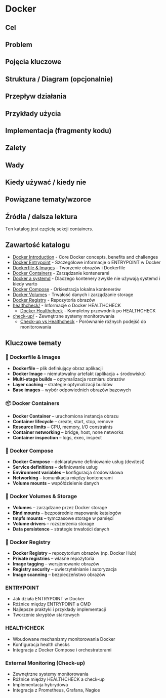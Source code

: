 # Docker

## Cel

## Problem

## Pojęcia kluczowe

## Struktura / Diagram (opcjonalnie)

## Przepływ działania

## Przykłady użycia

## Implementacja (fragmenty kodu)

## Zalety

## Wady

## Kiedy używać / kiedy nie

## Powiązane tematy/wzorce

## Źródła / dalsza lektura


Ten katalog jest częścią sekcji containers.

## Zawartość katalogu

- [Docker Introduction](Docker_Introduction.md) - Core Docker concepts, benefits and challenges
- [Docker Entrypoint](Docker_Entrypoint.md) - Szczegółowe informacje o ENTRYPOINT w Docker
- [Dockerfile & Images](Dockerfile_Images.md) - Tworzenie obrazów i Dockerfile
- [Docker Containers](Docker_Containers.md) - Zarządzanie kontenerami
- [Docker a systemd](Docker_Systemd.md) - Dlaczego kontenery zwykle nie używają systemd i kiedy warto
- [Docker Compose](Docker_Compose.md) - Orkiestracja lokalna kontenerów
- [Docker Volumes](Docker_Volumes.md) - Trwałość danych i zarządzanie storage
- [Docker Registry](Docker_Registry.md) - Repozytoria obrazów
- [healthcheck/](healthcheck/) - Informacje o Docker HEALTHCHECK
  - [Docker Healthcheck](healthcheck/Docker_Healthcheck.md) - Kompletny przewodnik po HEALTHCHECK
- [check-up/](check-up/) - Zewnętrzne systemy monitorowania
  - [Check-up vs Healthcheck](check-up/Check-up_vs_Healthcheck.md) - Porównanie różnych podejść do monitorowania

## Kluczowe tematy

### 🐳 **Dockerfile & Images**
- **Dockerfile** – plik definiujący obraz aplikacji
- **Docker Image** – niemutowalny artefakt (aplikacja + środowisko)
- **Multi-stage builds** – optymalizacja rozmiaru obrazów
- **Layer caching** – strategie optymalizacji buildów
- **Base images** – wybór odpowiednich obrazów bazowych

### 📦 **Docker Containers**
- **Docker Container** – uruchomiona instancja obrazu
- **Container lifecycle** – create, start, stop, remove
- **Resource limits** – CPU, memory, I/O constraints
- **Container networking** – bridge, host, none networks
- **Container inspection** – logs, exec, inspect

### 🎼 **Docker Compose**
- **Docker Compose** – deklaratywne definiowanie usług (dev/test)
- **Service definitions** – definiowanie usług
- **Environment variables** – konfiguracja środowiskowa
- **Networking** – komunikacja między kontenerami
- **Volume mounts** – współdzielenie danych

### 💾 **Docker Volumes & Storage**
- **Volumes** – zarządzane przez Docker storage
- **Bind mounts** – bezpośrednie mapowanie katalogów
- **tmpfs mounts** – tymczasowe storage w pamięci
- **Volume drivers** – rozszerzenia storage
- **Data persistence** – strategie trwałości danych

### 🏪 **Docker Registry**
- **Docker Registry** – repozytorium obrazów (np. Docker Hub)
- **Private registries** – własne repozytoria
- **Image tagging** – wersjonowanie obrazów
- **Registry security** – uwierzytelnianie i autoryzacja
- **Image scanning** – bezpieczeństwo obrazów

### ENTRYPOINT
- Jak działa ENTRYPOINT w Docker
- Różnice między ENTRYPOINT a CMD  
- Najlepsze praktyki i przykłady implementacji
- Tworzenie skryptów startowych

### HEALTHCHECK
- Wbudowane mechanizmy monitorowania Docker
- Konfiguracja health checks
- Integracja z Docker Compose i orchestratorami

### External Monitoring (Check-up)
- Zewnętrzne systemy monitorowania
- Różnice między HEALTHCHECK a check-up
- Implementacja hybrydowa
- Integracja z Prometheus, Grafana, Nagios

